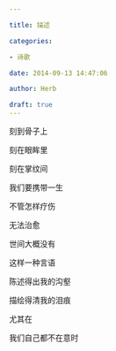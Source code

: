 ```yaml
---

title: 描述

categories:

- 诗歌

date: 2014-09-13 14:47:06

author: Herb

draft: true
---
```


刻到骨子上

刻在眼眸里

刻在掌纹间

我们要携带一生

不管怎样疗伤

无法治愈

世间大概没有

这样一种言语

陈述得出我的沟壑

描绘得清我的泪痕

尤其在

我们自己都不在意时